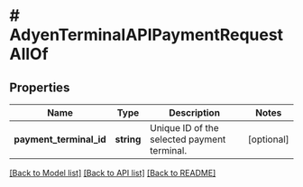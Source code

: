 # # AdyenTerminalAPIPaymentRequestAllOf

## Properties

Name | Type | Description | Notes
------------ | ------------- | ------------- | -------------
**payment_terminal_id** | **string** | Unique ID of the selected payment terminal. | [optional]

[[Back to Model list]](../../README.md#models) [[Back to API list]](../../README.md#endpoints) [[Back to README]](../../README.md)
